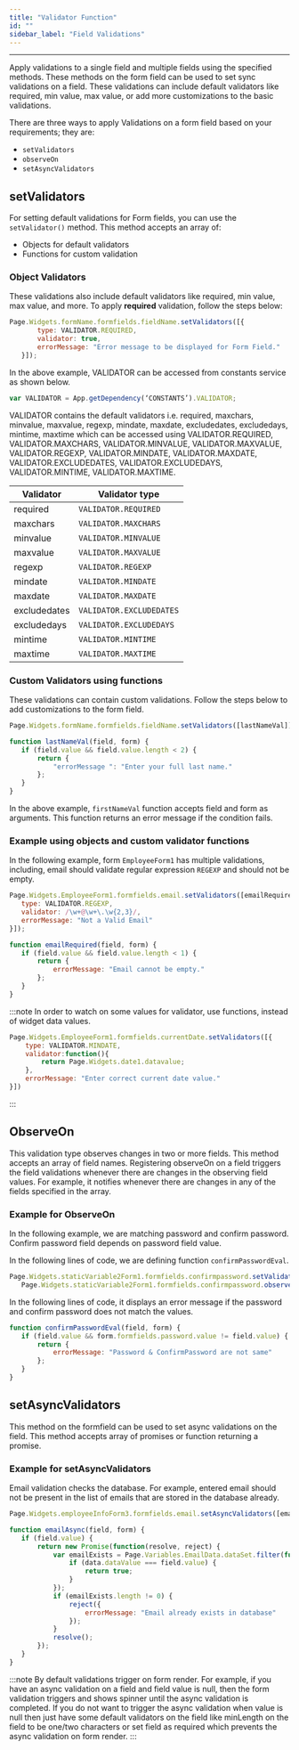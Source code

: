 ```yaml
---
title: "Validator Function"
id: ""
sidebar_label: "Field Validations"
---
```

---

Apply validations to a single field and multiple fields using the specified methods. These methods on the form field can be used to set sync validations on a field. These validations can include default validators like required, min value, max value, or add more customizations to the basic validations.

There are three ways to apply Validations on a form field based on your requirements; they are:

- `setValidators`
- `observeOn`
- `setAsyncValidators`

## setValidators

For setting default validations for Form fields, you can use the `setValidator()` method. This method accepts an array of:

- Objects for default validators
- Functions for custom validation

### Object Validators

These validations also include default validators like required, min value, max value, and more. To apply **required** validation, follow the steps below: 

```js
Page.Widgets.formName.formfields.fieldName.setValidators([{
       type: VALIDATOR.REQUIRED,
       validator: true,
       errorMessage: "Error message to be displayed for Form Field."
   }]);
```

In the above example, VALIDATOR can be accessed from constants service as shown below.

```js
var VALIDATOR = App.getDependency(‘CONSTANTS’).VALIDATOR;
```

VALIDATOR contains the default validators i.e. required, maxchars, minvalue, maxvalue, regexp,  mindate, maxdate, excludedates, excludedays, mintime, maxtime which can be accessed using VALIDATOR.REQUIRED, VALIDATOR.MAXCHARS, VALIDATOR.MINVALUE, VALIDATOR.MAXVALUE, VALIDATOR.REGEXP, VALIDATOR.MINDATE, VALIDATOR.MAXDATE, VALIDATOR.EXCLUDEDATES, VALIDATOR.EXCLUDEDAYS, VALIDATOR.MINTIME, VALIDATOR.MAXTIME.

|Validator | Validator type |
|----|----|
|required | `VALIDATOR.REQUIRED` |
|maxchars | `VALIDATOR.MAXCHARS` |
|minvalue | `VALIDATOR.MINVALUE` |
|maxvalue | `VALIDATOR.MAXVALUE` |
|regexp | `VALIDATOR.REGEXP` |
|mindate | `VALIDATOR.MINDATE` |
|maxdate | `VALIDATOR.MAXDATE` |
|excludedates | `VALIDATOR.EXCLUDEDATES` |
|excludedays | `VALIDATOR.EXCLUDEDAYS` |
|mintime | `VALIDATOR.MINTIME` |
|maxtime | `VALIDATOR.MAXTIME` |

### Custom Validators using functions

These validations can contain custom validations. Follow the steps below to add customizations to the form field.

```js
Page.Widgets.formName.formfields.fieldName.setValidators([lastNameVal]);
```

```js
function lastNameVal(field, form) {
   if (field.value && field.value.length < 2) {
       return {
           "errorMessage ": "Enter your full last name."
       };
   }
}
```

In the above example, `firstNameVal` function accepts field and form as arguments. This function returns an error message if the condition fails.

### Example using objects and custom validator functions

In the following example, form `EmployeeForm1` has multiple validations, including, email should validate regular expression `REGEXP` and should not be empty.

```js
Page.Widgets.EmployeeForm1.formfields.email.setValidators([emailRequired, {
   type: VALIDATOR.REGEXP,
   validator: /\w+@\w+\.\w{2,3}/,
   errorMessage: "Not a Valid Email"
}]);
```

```js
function emailRequired(field, form) {
   if (field.value && field.value.length < 1) {
       return {
           errorMessage: "Email cannot be empty."
       };
   }
}
```

:::note
In order to watch on some values for validator, use functions, instead of widget data values.

```js
Page.Widgets.EmployeeForm1.formfields.currentDate.setValidators([{
    type: VALIDATOR.MINDATE,
    validator:function(){
        return Page.Widgets.date1.datavalue;
    },
    errorMessage: "Enter correct current date value."
}])
```
:::

## ObserveOn

This validation type observes changes in two or more fields. This method accepts an array of field names. Registering observeOn on a field triggers the field validations whenever there are changes in the observing field values. For example, it notifies whenever there are changes in any of the fields specified in the array.

### Example for ObserveOn

In the following example, we are matching password and confirm password. Confirm password field depends on password field value.

In the following lines of code, we are defining function `confirmPasswordEval`.

```js
Page.Widgets.staticVariable2Form1.formfields.confirmpassword.setValidators([confirmPasswordEval]);
   Page.Widgets.staticVariable2Form1.formfields.confirmpassword.observeOn(['password']);
```

In the following lines of code, it displays an error message if the password and confirm password does not match the values.

```js
function confirmPasswordEval(field, form) {
   if (field.value && form.formfields.password.value != field.value) {
       return {
           errorMessage: "Password & ConfirmPassword are not same"
       };
   }
}
```

## setAsyncValidators

This method on the formfield can be used to set async validations on the field. This method accepts array of promises or function returning a promise.

### Example for setAsyncValidators

Email validation checks the database. For example, entered email should not be present in the list of emails that are stored in the database already.

```js
Page.Widgets.employeeInfoForm3.formfields.email.setAsyncValidators([emailAsync]);
```
```js
function emailAsync(field, form) {
   if (field.value) {
       return new Promise(function(resolve, reject) {
           var emailExists = Page.Variables.EmailData.dataSet.filter(function(data) {
               if (data.dataValue === field.value) {
                   return true;
               }
           });
           if (emailExists.length != 0) {
               reject({
                   errorMessage: "Email already exists in database"
               });
           }
           resolve();
       });
   }
}
```

:::note
By default validations trigger on form render. For example, if you have an async validation on a field and field value is null, then the form validation triggers and shows spinner until the async validation is completed. If you do not want to trigger the async validation when value is null then just have some default validators on the field like minLength on the field to be one/two characters or set field as required which prevents the async validation on form render.
:::
